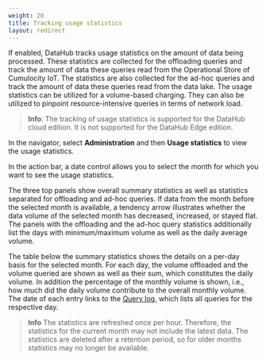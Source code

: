 ```yaml
---
weight: 20
title: Tracking usage statistics
layout: redirect
---
```


If enabled, DataHub tracks usage statistics on the amount of data being processed. These statistics are collected for the offloading queries and track the amount of data these queries read from the Operational Store of Cumulocity IoT. The statistics are also collected for the ad-hoc queries and track the amount of data these queries read from the data lake. The usage statistics can be utilized for a volume-based charging. They can also be utilized to pinpoint resource-intensive queries in terms of network load.

>**Info**: The tracking of usage statistics is supported for the DataHub cloud edition. It is not supported for the DataHub Edge edition.

In the navigator, select **Administration** and then **Usage statistics** to view the usage statistics.

In the action bar, a date control allows you to select the month for which you want to see the usage statistics.

The three top panels show overall summary statistics as well as statistics separated for offloading and ad-hoc queries. If data from the month before the selected month is available, a tendency arrow illustrates whether the data volume of the selected month has decreased, increased, or stayed flat. The panels with the offloading and the ad-hoc query statistics additionally list the days with minimum/maximum volume as well as the daily average volume.

The table below the summary statistics shows the details on a per-day basis for the selected month. For each day, the volume offloaded and the volume queried are shown as well as their sum, which constitutes the daily volume. In addition the percentage of the monthly volume is shown, i.e., how much did the daily volume contribute to the overall monthly volume. The date of each entry links to the [Query log](/datahub/operating-datahub/#viewing-audit-logs), which lists all queries for the respective day.

>**Info** The statistics are refreshed once per hour. Therefore, the statistics for the current month may not include the latest data. The statistics are deleted after a retention period, so for older months statistics may no longer be available.
